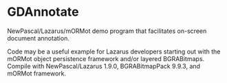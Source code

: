# GDAnnotate
NewPascal/Lazarus/mORMot demo program that facilitates on-screen document annotation.

Code may be a useful example for Lazarus developers starting out with the mORMot object persistence framework and/or layered BGRABitmaps.
Compile with NewPascal/Lazarus 1.9.0, BGRABitmapPack 9.9.3, and mORMot framework.
